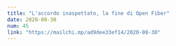 ```yaml
---
title: "L'accordo inaspettato, la fine di Open Fiber"
date: 2020-08-30
num: 45
link: "https://mailchi.mp/ad9dee33ef14/2020-08-30"
---
```

